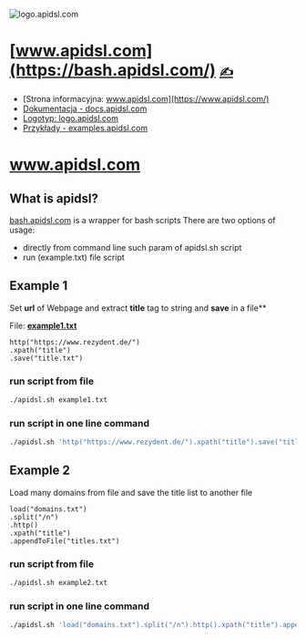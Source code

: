 ![logo.apidsl.com](https://logo.apidsl.com/1/cover.png)

# [www.apidsl.com](https://bash.apidsl.com/) [<span style='font-size:20px;'>&#x270D;</span>](https://github.com/apidsl/www/edit/main/DOCS/MENU.md)

+ [Strona informacyjna: www.apidsl.com](https://www.apidsl.com/)
+ [Dokumentacja - docs.apidsl.com](https://docs.apidsl.com/)
+ [Logotyp: logo.apidsl.com](https://logo.apidsl.com/)
+ [Przykłady - examples.apidsl.com](http://examples.apidsl.com)

# www.apidsl.com

## What is apidsl?

[bash.apidsl.com](https://bash.apidsl.com/) is a wrapper for bash scripts
There are two options of usage:
+ directly from command line such param of apidsl.sh script
+ run (example.txt) file script

## Example 1 

Set **url** of Webpage and extract **title** tag to string and **save** in a file**

File: [**example1.txt**](example1.txt)
```apidsl
http("https://www.rezydent.de/")
.xpath("title")
.save("title.txt")
```

### run script from file

```bash
./apidsl.sh example1.txt
```

### run script in one line command

```bash
./apidsl.sh 'http("https://www.rezydent.de/").xpath("title").save("title.txt")'
```

## Example 2

Load many domains from file and save the title list to another file

```apidsl
load("domains.txt")
.split("/n")
.http()
.xpath("title")
.appendToFile("titles.txt")
```

### run script from file

```bash
./apidsl.sh example2.txt
```

### run script in one line command

```bash
./apidsl.sh 'load("domains.txt").split("/n").http().xpath("title").appendToFile("titles.txt")'
```
